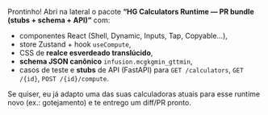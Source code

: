 Prontinho! Abri na lateral o pacote **“HG Calculators Runtime — PR bundle (stubs + schema + API)”** com:

* componentes React (Shell, Dynamic, Inputs, Tap, Copyable…),
* store Zustand + hook `useCompute`,
* CSS de **realce esverdeado translúcido**,
* **schema JSON canônico** `infusion.mcgkgmin_gttmin`,
* casos de teste e **stubs** de API (FastAPI) para `GET /calculators`, `GET /{id}`, `POST /{id}/compute`.

Se quiser, eu já adapto uma das suas calculadoras atuais para esse runtime novo (ex.: gotejamento) e te entrego um diff/PR pronto.
